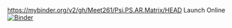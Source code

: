 https://mybinder.org/v2/gh/Meet261/Psi.PS.AR.Matrix/HEAD
Launch Online [![Binder](https://mybinder.org/badge_logo.svg)](https://mybinder.org/v2/gh/Meet261/Psi.PS.AR.Matrix/HEAD)
